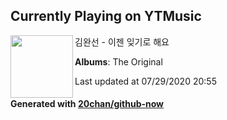 ## Currently Playing on YTMusic

[<img align="left" width="100" src="https://lh3.googleusercontent.com/sdMfSswpkSKQrwMhM3ZPBaF6koZ3b1jrXCiu3665GX0zRu7l9FoSxvmBRsHbfsIrMbnZRzRG4zamf2ml">](https://music.youtube.com/channel/UCxD3Ujo39gqh5ljnZB30_9g)

김완선 - 이젠 잊기로 해요

**Albums**: The Original

Last updated at 07/29/2020 20:55

#### Generated with [20chan/github-now](https://github.com/20chan/github-now)


<!--
**20chan/20chan** is a ✨ _special_ ✨ repository because its `README.md` (this file) appears on your GitHub profile.

Here are some ideas to get you started:

- 🔭 I’m currently working on ...
- 🌱 I’m currently learning ...
- 👯 I’m looking to collaborate on ...
- 🤔 I’m looking for help with ...
- 💬 Ask me about ...
- 📫 How to reach me: ...
- 😄 Pronouns: ...
- ⚡ Fun fact: ...
-->
